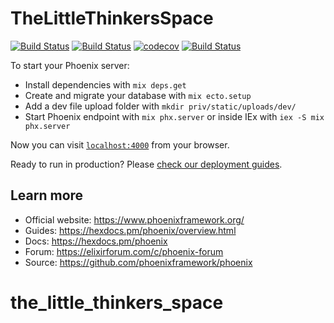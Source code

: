 # TheLittleThinkersSpace

[![Build Status](https://github.com/corneliakelinske/the_little_thinkers_space/workflows/Coveralls/badge.svg)](https://github.com/corneliakelinske/the_little_thinkers_space) 
[![Build Status](https://github.com/corneliakelinske/the_little_thinkers_space/workflows/Credo/badge.svg)](https://github.com/corneliakelinske/the_little_thinkers_space)
[![codecov](https://codecov.io/gh/corneliakelinske/the_little_thinkers_space/branch/main/graph/badge.svg?token=P3O42SF7VJ)](https://codecov.io/gh/corneliakelinske/the_little_thinkers_space)
[![Build Status](https://github.com/corneliakelinske/the_little_thinkers_space/workflows/Dialyzer/badge.svg)](https://github.com/corneliakelinske/the_little_thinkers_space) 

To start your Phoenix server:

  * Install dependencies with `mix deps.get`
  * Create and migrate your database with `mix ecto.setup`
  * Add a dev file upload folder with `mkdir priv/static/uploads/dev/`
  * Start Phoenix endpoint with `mix phx.server` or inside IEx with `iex -S mix phx.server`

Now you can visit [`localhost:4000`](http://localhost:4000) from your browser.

Ready to run in production? Please [check our deployment guides](https://hexdocs.pm/phoenix/deployment.html).

## Learn more

  * Official website: https://www.phoenixframework.org/
  * Guides: https://hexdocs.pm/phoenix/overview.html
  * Docs: https://hexdocs.pm/phoenix
  * Forum: https://elixirforum.com/c/phoenix-forum
  * Source: https://github.com/phoenixframework/phoenix
# the_little_thinkers_space

